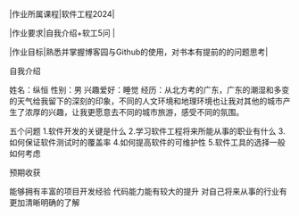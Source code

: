 |作业所属课程|软件工程2024|

|作业要求|自我介绍+软工5问 |

|作业目标|熟悉并掌握博客园与Github的使用，对书本有提前的的问题思考|

自我介绍

姓名：纵恒
性别：男
兴趣爱好：睡觉
经历：从北方考的广东，广东的潮湿和多变的天气给我留下的深刻的印象，不同的人文环境和地理环境也让我对其他的城市产生了浓厚的兴趣，让我更愿意去不同的城市旅游，感受不同的氛围。

五个问题
1.软件开发的关键是什么
2.学习软件工程将来所能从事的职业有什么
3.如何保证软件测试时的覆盖率
4.如何提高软件的可维护性
5.软件工具的选择一般如何考虑

预期收获

能够拥有丰富的项目开发经验
代码能力能有较大的提升
对自己将来从事的行业有更加清晰明确的了解
